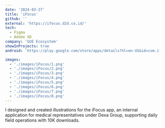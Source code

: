 ```yaml
---
date: '2024-03-27'
title: 'iFocus'
github: ''
external: 'https://ifocus.d2d.co.id/'
tech:
  - Figma
  - Adobe XD
company: 'GUE Ecosystem'
showInProjects: true
android: 'https://play.google.com/store/apps/details?hl=en-US&id=com.ifocus.android'

images: 
  - './images/iFocus/1.png'
  - './images/iFocus/2.png'
  - './images/iFocus/3.png'
  - './images/iFocus/4.png'
  - './images/iFocus/5.png'
  - './images/iFocus/6.png'
  - './images/iFocus/7.png'
  - './images/iFocus/8.png'
---
```


I designed and created illustrations for the iFocus app, an internal application for medical representatives under Dexa Group, supporting daily field operations with 10K downloads.
